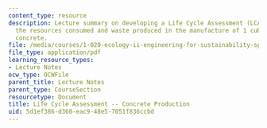 ```yaml
---
content_type: resource
description: Lecture summary on developing a Life Cycle Assessment (LCA) that identifies
  the resources consumed and waste produced in the manufacture of 1 cubic meter of
  concrete.
file: /media/courses/1-020-ecology-ii-engineering-for-sustainability-spring-2008/5d1ef386d360eac948e57051f836ccbd_lec21_22.pdf
file_type: application/pdf
learning_resource_types:
- Lecture Notes
ocw_type: OCWFile
parent_title: Lecture Notes
parent_type: CourseSection
resourcetype: Document
title: Life Cycle Assessment -- Concrete Production
uid: 5d1ef386-d360-eac9-48e5-7051f836ccbd
---
```

